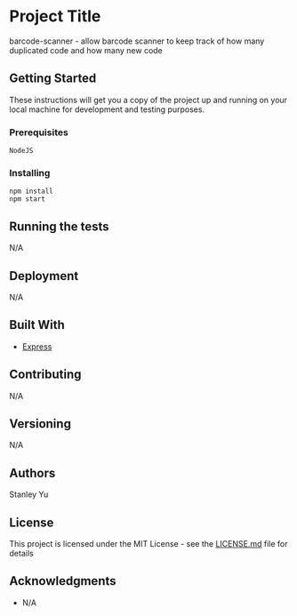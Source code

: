 # Project Title

barcode-scanner - allow barcode scanner to keep track of how many duplicated code and how many new code

## Getting Started

These instructions will get you a copy of the project up and running on your local machine for development and testing purposes. 

### Prerequisites

```
NodeJS
```

### Installing

```
npm install
npm start
```

## Running the tests

N/A


## Deployment

N/A

## Built With

* [Express](https://expressjs.com/) 

## Contributing
N/A

## Versioning
N/A

## Authors
Stanley Yu

## License

This project is licensed under the MIT License - see the [LICENSE.md](LICENSE.md) file for details

## Acknowledgments

* N/A
